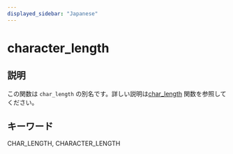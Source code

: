 ```yaml
---
displayed_sidebar: "Japanese"
---
```


# character_length

## 説明

この関数は `char_length` の別名です。詳しい説明は[char_length](./char_length.md) 関数を参照してください。

## キーワード

CHAR_LENGTH, CHARACTER_LENGTH
